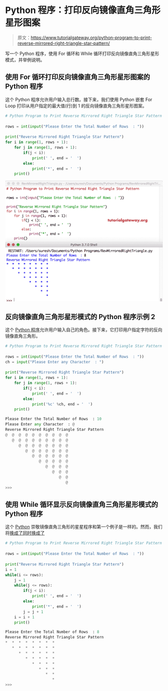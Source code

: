 # Python 程序：打印反向镜像直角三角形星形图案

> 原文：<https://www.tutorialgateway.org/python-program-to-print-reverse-mirrored-right-triangle-star-pattern/>

写一个 Python 程序，使用 For 循环和 While 循环打印反向镜像直角三角形星形模式，并举例说明。

## 使用 For 循环打印反向镜像直角三角形星形图案的 Python 程序

这个 Python 程序允许用户输入总行数。接下来，我们使用 Python 嵌套 For Loop 打印从用户指定的最大值(行)到 1 的反向镜像直角三角形星形图案。

```py
# Python Program to Print Reverse Mirrored Right Triangle Star Pattern

rows = int(input("Please Enter the Total Number of Rows  : "))

print("Reverse Mirrored Right Triangle Star Pattern") 
for i in range(1, rows + 1):
    for j in range(1, rows + 1):
        if(j < i):
            print(' ', end = '  ')
        else:
            print('*', end = '  ')
    print()
```

![Python Program to Print Reverse Mirrored Right Triangle Star Pattern 1](img/320f6b41d95603ef9a1fa1ac31aec418.png)

## 反向镜像直角三角形星形模式的 Python 程序示例 2

这个 [Python 程序](https://www.tutorialgateway.org/python-programming-examples/)允许用户输入自己的角色。接下来，它打印用户指定字符的反向镜像直角三角形。

```py
# Python Program to Print Reverse Mirrored Right Triangle Star Pattern

rows = int(input("Please Enter the Total Number of Rows  : "))
ch = input("Please Enter any Character  : ")

print("Reverse Mirrored Right Triangle Star Pattern") 
for i in range(1, rows + 1):
    for j in range(1, rows + 1):
        if(j < i):
            print(' ', end = '  ')
        else:
            print('%c' %ch, end = '  ')
    print()
```

```py
Please Enter the Total Number of Rows  : 10
Please Enter any Character  : @
Reverse Mirrored Right Triangle Star Pattern
@  @  @  @  @  @  @  @  @  @  
   @  @  @  @  @  @  @  @  @  
      @  @  @  @  @  @  @  @  
         @  @  @  @  @  @  @  
            @  @  @  @  @  @  
               @  @  @  @  @  
                  @  @  @  @  
                     @  @  @  
                        @  @  
                           @  
>>> 
```

## 使用 While 循环显示反向镜像直角三角形星形模式的 Python 程序

这个 [Python](https://www.tutorialgateway.org/python-tutorial/) 崇敬镜像直角三角形的星星程序和第一个例子是一样的。然而，我们将[换成了](https://www.tutorialgateway.org/python-for-loop/)[同时换成了](https://www.tutorialgateway.org/python-while-loop/)

```py
# Python Program to Print Reverse Mirrored Right Triangle Star Pattern

rows = int(input("Please Enter the Total Number of Rows  : "))

print("Reverse Mirrored Right Triangle Star Pattern")
i = 1
while(i <= rows):
    j = 1
    while(j <= rows):
        if(j < i):
            print(' ', end = '  ')
        else:
            print('*', end = '  ')
        j = j + 1
    i = i + 1
    print()
```

```py
Please Enter the Total Number of Rows  : 8
Reverse Mirrored Right Triangle Star Pattern
*  *  *  *  *  *  *  *  
   *  *  *  *  *  *  *  
      *  *  *  *  *  *  
         *  *  *  *  *  
            *  *  *  *  
               *  *  *  
                  *  *  
                     *  
>>> 
```
